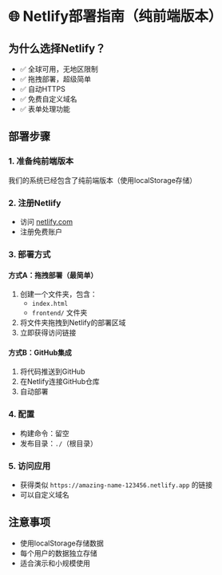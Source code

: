# 🌐 Netlify部署指南（纯前端版本）

## 为什么选择Netlify？
- ✅ 全球可用，无地区限制
- ✅ 拖拽部署，超级简单
- ✅ 自动HTTPS
- ✅ 免费自定义域名
- ✅ 表单处理功能

## 部署步骤

### 1. 准备纯前端版本
我们的系统已经包含了纯前端版本（使用localStorage存储）

### 2. 注册Netlify
- 访问 [netlify.com](https://netlify.com)
- 注册免费账户

### 3. 部署方式

#### 方式A：拖拽部署（最简单）
1. 创建一个文件夹，包含：
   - `index.html`
   - `frontend/` 文件夹
2. 将文件夹拖拽到Netlify的部署区域
3. 立即获得访问链接

#### 方式B：GitHub集成
1. 将代码推送到GitHub
2. 在Netlify连接GitHub仓库
3. 自动部署

### 4. 配置
- 构建命令：留空
- 发布目录：`./`（根目录）

### 5. 访问应用
- 获得类似 `https://amazing-name-123456.netlify.app` 的链接
- 可以自定义域名

## 注意事项
- 使用localStorage存储数据
- 每个用户的数据独立存储
- 适合演示和小规模使用